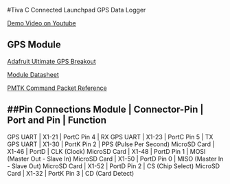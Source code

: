#Tiva C Connected Launchpad GPS Data Logger

[Demo Video on Youtube](http://youtu.be/Iqw6D-W27hI)

## GPS Module

[Adafruit Ultimate GPS Breakout](https://www.adafruit.com/products/746)

[Module Datasheet](https://www.adafruit.com/datasheets/GlobalTop-FGPMMOPA6H-Datasheet-V0A.pdf)

[PMTK Command Packet Reference](https://www.adafruit.com/datasheets/PMTK_A11.pdf)

##Pin Connections
Module        |   Connector-Pin | Port and Pin | Function
------------------------------------------------------------
GPS UART      | X1-21           | PortC Pin 4  | RX
GPS UART      | X1-23           | PortC Pin 5  | TX
GPS UART      | X1-30           | PortK Pin 2  | PPS (Pulse Per Second)
MicroSD Card  | X1-46           | PortD        | CLK (Clock)
MicroSD Card  | X1-48           | PortD Pin 1  | MOSI (Master Out - Slave In)
MicroSD Card  | X1-50           | PortD Pin 0  | MISO (Master In - Slave Out)
MicroSD Card  | X1-52           | PortD Pin 2  | CS (Chip Select)
MicroSD Card  | X1-32           | PortK Pin 3  | CD (Card Detect)